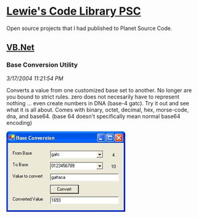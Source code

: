 # [Lewie's Code Library PSC](../../README.md)

Open source projects that I had published to Planet Source Code.

## [VB.Net](../README.md)

### Base Conversion Utility

*3/17/2004 11:21:54 PM*

Converts a value from one customized base set to another. No longer are you bound to strict rules. zero does not necesarily have to represent nothing ... even create numbers in DNA (base-4 gatc). Try it out and see what it is all about. Comes with binary, octet, decimal, hex, morse-code, dna, and base64. (base 64 doesn't specifically mean normal base64 encoding)

![Screenshot of Base Conversion Utility](./screenshot.jpg)



